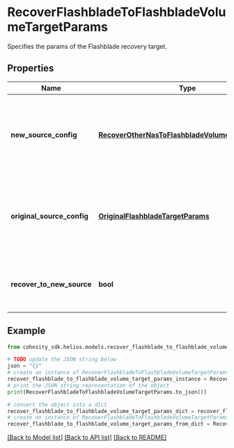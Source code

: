 # RecoverFlashbladeToFlashbladeVolumeTargetParams

Specifies the params of the Flashblade recovery target.

## Properties

Name | Type | Description | Notes
------------ | ------------- | ------------- | -------------
**new_source_config** | [**RecoverOtherNasToFlashbladeVolumeTargetParams**](RecoverOtherNasToFlashbladeVolumeTargetParams.md) | Specifies the new destination Source configuration parameters where the volumes will be recovered. This is mandatory if recoverToNewSource is set to true. | [optional] 
**original_source_config** | [**OriginalFlashbladeTargetParams**](OriginalFlashbladeTargetParams.md) | Specifies the Source configuration if volumes are being recovered to original Source. If not specified, all the configuration parameters will be retained. | [optional] 
**recover_to_new_source** | **bool** | Specifies the parameter whether the recovery should be performed to a new or the original Flashblade target. | 

## Example

```python
from cohesity_sdk.helios.models.recover_flashblade_to_flashblade_volume_target_params import RecoverFlashbladeToFlashbladeVolumeTargetParams

# TODO update the JSON string below
json = "{}"
# create an instance of RecoverFlashbladeToFlashbladeVolumeTargetParams from a JSON string
recover_flashblade_to_flashblade_volume_target_params_instance = RecoverFlashbladeToFlashbladeVolumeTargetParams.from_json(json)
# print the JSON string representation of the object
print(RecoverFlashbladeToFlashbladeVolumeTargetParams.to_json())

# convert the object into a dict
recover_flashblade_to_flashblade_volume_target_params_dict = recover_flashblade_to_flashblade_volume_target_params_instance.to_dict()
# create an instance of RecoverFlashbladeToFlashbladeVolumeTargetParams from a dict
recover_flashblade_to_flashblade_volume_target_params_from_dict = RecoverFlashbladeToFlashbladeVolumeTargetParams.from_dict(recover_flashblade_to_flashblade_volume_target_params_dict)
```
[[Back to Model list]](../README.md#documentation-for-models) [[Back to API list]](../README.md#documentation-for-api-endpoints) [[Back to README]](../README.md)


